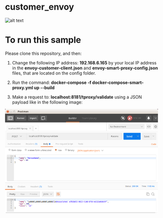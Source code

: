 # customer_envoy

![alt text](https://github.com/robertcamilo23/customer_envoy/blob/master/images/envoyWholeProcessWithgRPC.png)

# To run this sample

Please clone this repository, and then:

1. Change the following IP address: **192.168.6.165** by your local IP address in the **envoy-customer-client.json** and **envoy-smart-proxy-config.json** files, that are located on the config folder.

2. Run the command: **docker-compose -f docker-compose-smart-proxy.yml up --build**

3. Make a request to: **localhost:8181/tproxy/validate** using a JSON payload like in the following image:

![alt text](https://github.com/robertcamilo23/customer_envoy/blob/master/images/postmanRequestHttp1.png)
